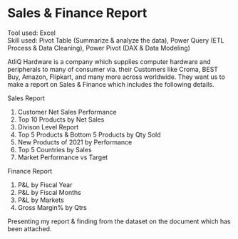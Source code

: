 # Sales & Finance Report

Tool used: Excel \
Skill used: Pivot Table (Summarize & analyze the data), Power Query (ETL Process & Data Cleaning), Power Pivot (DAX & Data Modeling)

AtliQ Hardware is a company which supplies computer hardware and peripherals to many of consumer via. their Customers like Croma, BEST Buy, Amazon, Flipkart, and many more across worldwide. They want us to make a report on Sales & Finance which includes the following details.

Sales Report 
1. Customer Net Sales Performance 
2. Top 10 Products by Net Sales 
3. Divison Level Report 
4. Top 5 Products & Bottom 5 Products by Qty Sold 
5. New Products of 2021 by Performance 
6. Top 5 Countries by Sales 
7. Market Performance vs Target

Finance Report
1. P&L by Fiscal Year 
2. P&L by Fiscal Months 
3. P&L by Markets 
4. Gross Margin% by Qtrs

Presenting my report & finding from the dataset on the document which has been attached. 
